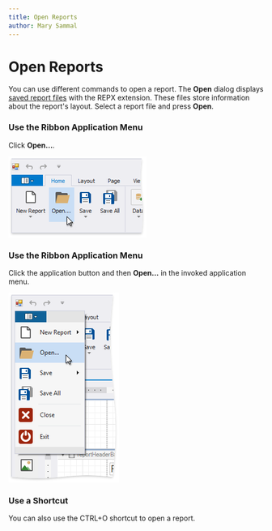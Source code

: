 ```yaml
---
title: Open Reports
author: Mary Sammal
---
```

# Open Reports

You can use different commands to open a report. The **Open** dialog displays [saved report files](save-reports.md) with the REPX extension. These files store information about the report's layout. Select a report file and press **Open**.

### Use the Ribbon Application Menu

Click **Open...**.

![eurd-win-ribbon-open-reports](../../../images/eurd-win-ribbon-open-reports.png)


### Use the Ribbon Application Menu

Click the application button and then **Open...** in the invoked application menu.

![eurd-win-ribbon-open-reports](../../../images/eurd-win-application-menu-open-reports.png)

### Use a Shortcut

You can also use the CTRL+O shortcut to open a report.
